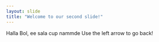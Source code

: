 ```yaml
---
layout: slide
title: "Welcome to our second slide!"
---
```

Halla Bol, ee sala cup nammde
Use the left arrow to go back!
